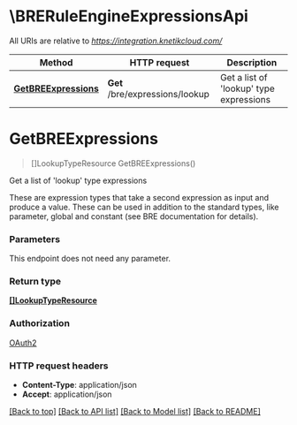 # \BRERuleEngineExpressionsApi

All URIs are relative to *https://integration.knetikcloud.com/*

Method | HTTP request | Description
------------- | ------------- | -------------
[**GetBREExpressions**](BRERuleEngineExpressionsApi.md#GetBREExpressions) | **Get** /bre/expressions/lookup | Get a list of &#39;lookup&#39; type expressions


# **GetBREExpressions**
> []LookupTypeResource GetBREExpressions()

Get a list of 'lookup' type expressions

These are expression types that take a second expression as input and produce a value. These can be used in addition to the standard types, like parameter, global and constant (see BRE documentation for details).


### Parameters
This endpoint does not need any parameter.

### Return type

[**[]LookupTypeResource**](LookupTypeResource.md)

### Authorization

[OAuth2](../README.md#OAuth2)

### HTTP request headers

 - **Content-Type**: application/json
 - **Accept**: application/json

[[Back to top]](#) [[Back to API list]](../README.md#documentation-for-api-endpoints) [[Back to Model list]](../README.md#documentation-for-models) [[Back to README]](../README.md)

